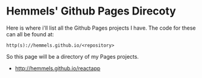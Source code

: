# Hemmels' Github Pages Direcoty
Here is where i'll list all the Github Pages projects I have.
The code for these can all be found at:

    http(s)://hemmels.github.io/<repository>
  
So this page will be a directory of my Pages projects.
* http://hemmels.github.io/reactapp
